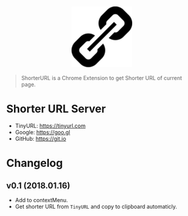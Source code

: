 <h3 style="text-align:center;font-weight: 300;" align="center">
  <img src="128.png" width="160px">
</h3>


> ShorterURL is a Chrome Extension to get Shorter URL of current page.


# Shorter URL Server

- TinyURL: https://tinyurl.com
- Google: https://goo.gl
- GitHub: https://git.io


# Changelog
## v0.1 (2018.01.16)
- Add to contextMenu.
- Get shorter URL from `TinyURL` and copy to clipboard automaticly.
